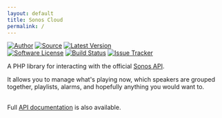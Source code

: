 ```yaml
---
layout: default
title: Sonos Cloud
permalink: /
---
```


[![Author](//img.shields.io/badge/author-@duncan3dc-blue.svg?style=flat)](//twitter.com/duncan3dc)
[![Source](//img.shields.io/badge/source-duncan3dc/sonos--cloud-blue.svg?style=flat)](//github.com/duncan3dc/sonos-cloud)
[![Latest Version](//img.shields.io/packagist/v/duncan3dc/sonos-cloud.svg?style=flat)](//packagist.org/packages/duncan3dc/sonos-cloud)
<br>
[![Software License](//img.shields.io/badge/license-Apache--2.0-brightgreen.svg?style=flat)](//github.com/duncan3dc/sonos-cloud/blob/master/LICENSE)
[![Build Status](//img.shields.io/travis/duncan3dc/sonos-cloud.svg?style=flat)](//travis-ci.org/duncan3dc/sonos-cloud)
[![Issue Tracker](//img.shields.io/github/issues/duncan3dc/sonos-cloud.svg?style=flat)](//github.com/duncan3dc/sonos=cloud/issues)

A PHP library for interacting with the official [Sonos API](https://developer.sonos.com/).  

It allows you to manage what's playing now, which speakers are grouped together, playlists, alarms, and hopefully anything you would want to.
<br><br>

<p class="message-api">Full <a href='{{ site.baseurl }}/api/namespaces/duncan3dc.Sonos.Cloud.html'>API documentation</a> is also available.</p>

